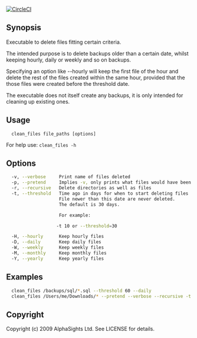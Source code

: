 [![CircleCI](https://circleci.com/gh/toreriklinnerud/clean-files/tree/master.svg?style=svg)](https://circleci.com/gh/toreriklinnerud/clean-files/tree/master)

## Synopsis

Executable to delete files fitting certain criteria.

The intended purpose is to delete backups older than a certain date,
whilst keeping hourly, daily or weekly and so on backups.

Specifying an option like --hourly will keep the first file of the hour
and delete the rest of the files created within the same hour,
provided that the those files were created before the threshold date.

The executable does not itself create any backups, it is only
intended for cleaning up existing ones.

## Usage

```
  clean_files file_paths [options]
```

For help use: `clean_files -h`

## Options

```bash
  -v, --verbose     Print name of files deleted
  -p, --pretend     Implies -v, only prints what files would have been deleted
  -r, --recursive   Delete directories as well as files
  -t, --threshold   Time ago in days for when to start deleting files
                    File newer than this date are never deleted.
                    The default is 30 days.

                    For example:

                   -t 10 or --threshold=30

  -H, --hourly      Keep hourly files
  -D, --daily       Keep daily files
  -W, --weekly      Keep weekly files
  -M, --monthly     Keep monthly files
  -Y, --yearly      Keep yearly files
```

## Examples

```bash
  clean_files /backups/sql/*.sql --threshold 60 --daily
  clean_files /Users/me/Downloads/* --pretend --verbose --recursive -t 10
```

## Copyright

Copyright (c) 2009 AlphaSights Ltd. See LICENSE for details.
